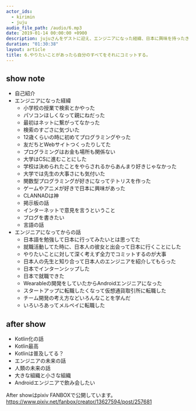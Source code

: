 ```yaml
---
actor_ids:
  - kirimin
  - juju
audio_file_path: /audio/6.mp3
date: 2019-01-14 00:00:00 +0900
description: jujuさんをゲストに迎え、エンジニアになった経緯、日本に興味を持ったきっかけなどについて話しました。
duration: "01:30:38"
layout: article
title: 6.やりたいことがあったら自分のすべてをそれにコミットする。
---
```


## show note

- 自己紹介
- エンジニアになった経緯
  - 小学校の授業で検索とかやった
  - パソコンほしくなって親にねだった
  - 最初はネットに繋がってなかった
  - 検索のすごさに気づいた
  - 12歳くらいの時に初めてプログラミングやった
  - 友だちとWebサイトつくったりしてた
  - プログラミングはお金も場所も関係ない
  - 大学はCSに進むことにした
  - 学校は決められたことをやらされるからあんまり好きじゃなかった
  - 大学では先生の大事さにも気付いた
  - 関数型プログラミングが好きになってテトリスを作った
  - ゲームやアニメが好きで日本に興味があった
  - CLANNADは神
  - 掲示板の話
  - インターネットで意見を言うということ
  - ブログを書きたい
  - 言語の話
- エンジニアになってからの話
  - 日本語を勉強して日本に行ってみたいとは思ってた
  - 就職活動してた時に、日本人の彼女と出会って日本に行くことにした
  - やりたいことに対して深く考えず全力でコミットするのが大事
  - 日本人の先生と知り合って日本人のエンジニアを紹介してもらった
  - 日本でインターンシップした
  - 日本で就職できた
  - Wearableの開発をしていたからAndroidエンジニアになった
  - スタートアップに転職したくなって仮想通貨取引所に転職した
  - チーム開発の考え方などいろんなことを学んだ
  - いろいろあってメルペイに転職した

## after show
  - Kotlin化の話
  - Kotlin最高
  - Kotlinは普及してる？
  - エンジニアの未来の話
  - 人類の未来の話
  - 大きな組織と小さな組織
  - Androidエンジニアで飲み会したい

After showはpixiv FANBOXで公開しています。  
https://www.pixiv.net/fanbox/creator/13627594/post/257681